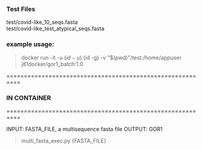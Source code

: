 
### Test Files
test/covid-like_10_seqs.fasta  
test/covid-like_test_atypical_seqs.fasta

### example usage:

> docker run -it -u $(id -u):$(id -g) -v "$(pwd)"/test:/home/appuser j81docker/gor1_batch:1.0

==========================================================

### IN CONTAINER

==========================================================

INPUT: FASTA_FILE, a multisequence fasta file
OUTPUT: GOR1
> multi_fasta_exec.py {FASTA_FILE}
